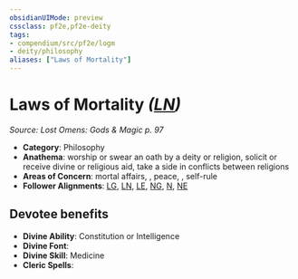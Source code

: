 ```yaml
---
obsidianUIMode: preview
cssclass: pf2e,pf2e-deity
tags:
- compendium/src/pf2e/logm
- deity/philosophy
aliases: ["Laws of Mortality"]
---
```

# Laws of Mortality *([LN](/rules/traits/lawful-neutral-b1.md))*  
*Source: Lost Omens: Gods & Magic p. 97*  

- **Category**: Philosophy
- **Anathema**: worship or swear an oath by a deity or religion, solicit or receive divine or religious aid, take a side in conflicts between religions
- **Areas of Concern**: mortal affairs, , peace, , self-rule
- **Follower Alignments**: [LG](/rules/traits/lawful-goo-b1.md), [LN](/rules/traits/lawful-neutral-b1.md), [LE](/rules/traits/lawful-evil-b1.md), [NG](/rules/traits/neutral-good-b1.md), [N](/rules/traits/neutral-b1.md), [NE](/rules/traits/neutral-evil-b1.md)

## Devotee benefits

- **Divine Ability**: Constitution or Intelligence
- **Divine Font**: 
- **Divine Skill**: Medicine
- **Cleric Spells**: